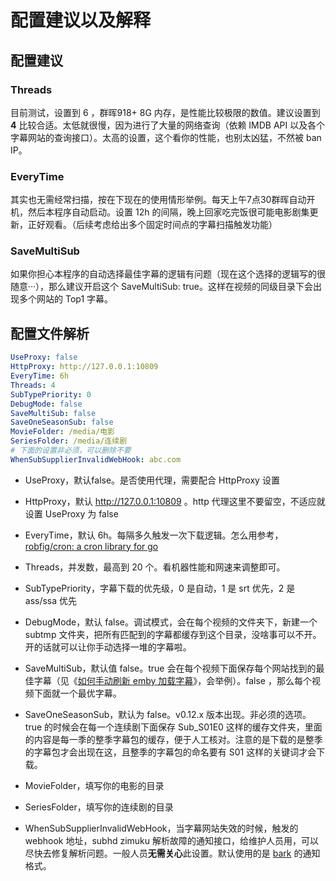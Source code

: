 # 配置建议以及解释

## 配置建议

### Threads 

目前测试，设置到 6 ，群晖918+   8G 内存，是性能比较极限的数值。建议设置到 **4** 比较合适。太低就很慢，因为进行了大量的网络查询（依赖 IMDB API 以及各个字幕网站的查询接口）。太高的设置，这个看你的性能，也别太凶猛，不然被 ban IP。

### EveryTime

其实也无需经常扫描，按在下现在的使用情形举例。每天上午7点30群晖自动开机，然后本程序自动启动。设置 12h 的间隔，晚上回家吃完饭很可能电影剧集更新，正好观看。（后续考虑给出多个固定时间点的字幕扫描触发功能）

### SaveMultiSub

如果你担心本程序的自动选择最佳字幕的逻辑有问题（现在这个选择的逻辑写的很随意···），那么建议开启这个 SaveMultiSub: true。这样在视频的同级目录下会出现多个网站的 Top1 字幕。

## 配置文件解析

```yaml
UseProxy: false
HttpProxy: http://127.0.0.1:10809
EveryTime: 6h
Threads: 4
SubTypePriority: 0
DebugMode: false
SaveMultiSub: false
SaveOneSeasonSub: false
MovieFolder: /media/电影
SeriesFolder: /media/连续剧
# 下面的设置非必须，可以删除不要
WhenSubSupplierInvalidWebHook: abc.com
```

* UseProxy，默认false。是否使用代理，需要配合 HttpProxy 设置

* HttpProxy，默认 http://127.0.0.1:10809 。http  代理这里不要留空，不适应就设置 UseProxy 为 false

* EveryTime，默认 6h。每隔多久触发一次下载逻辑。怎么用参考，[robfig/cron: a cron library for go](https://github.com/robfig/cron)

* Threads，并发数，最高到 20 个。看机器性能和网速来调整即可。

* SubTypePriority，字幕下载的优先级，0 是自动，1 是 srt 优先，2 是 ass/ssa 优先

* DebugMode，默认 false。调试模式，会在每个视频的文件夹下，新建一个  subtmp 文件夹，把所有匹配到的字幕都缓存到这个目录，没啥事可以不开。开的话就可以让你手动选择一堆的字幕啦。

* SaveMultiSub，默认值 false。true 会在每个视频下面保存每个网站找到的最佳字幕（见《[如何手动刷新 emby 加载字幕](https://github.com/allanpk716/ChineseSubFinder/blob/docs/DesignFile/%E5%A6%82%E4%BD%95%E6%89%8B%E5%8A%A8%E5%88%B7%E6%96%B0%20Emby%20%E5%8A%A0%E8%BD%BD%E5%AD%97%E5%B9%95.md)》，会举例）。false ，那么每个视频下面就一个最优字幕。

* SaveOneSeasonSub，默认为 false。v0.12.x 版本出现。非必须的选项。true 的时候会在每一个连续剧下面保存 Sub_S01E0 这样的缓存文件夹，里面的内容是每一季的整季字幕包的缓存，便于人工核对。注意的是下载的是整季的字幕包才会出现在这，且整季的字幕包的命名要有 S01 这样的关键词才会下载。

* MovieFolder，填写你的电影的目录

* SeriesFolder，填写你的连续剧的目录

* WhenSubSupplierInvalidWebHook，当字幕网站失效的时候，触发的 webhook 地址，subhd zimuku 解析故障的通知接口，给维护人员用，可以尽快去修复解析问题。一般人员**无需关心**此设置。默认使用的是 [bark](https://github.com/Finb/Bark) 的通知格式。

